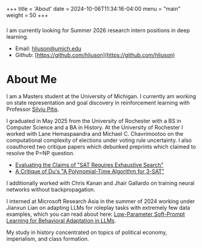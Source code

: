 +++
title = 'About'
date = 2024-10-06T11:34:16-04:00
menu = "main"
weight = 50
+++


### 
I am currently looking for Summer 2026 research intern positions in deep learning.
 - Email: hliuson@umich.edu
 - Github: [https://github.com/hliuson](https://github.com/hliuson)

# About Me
I am a Masters student at the University of Michigan. I currently am working on state representation and goal discovery in reinforcement learning with Professor [Silviu Pitis](https://silviupitis.com/).

I graduated in May 2025 from the University of Rochester with a BS in Computer Science and a BA in History. At the University of Rochester I worked with Lane Hemaspaandra and Michael C. Chavrimootoo on the computational complexity of elections under voting rule uncertainty. I also coauthored two critique papers which debunked preprints which claimed to resolve the P=NP question.
 - [Evaluating the Claims of "SAT Requires Exhaustive Search"](/posts/xu-zhou-critique)
 - [A Critique of Du's "A Polynomial-Time Algorithm for 3-SAT"](/posts/du-3sat-critique)

I additionally worked with Chris Kanan and Jhair Gallardo on training neural networks without backpropagation.

I interned at Microsoft Research Asia in the summer of 2024 working under Jianxun Lian on adapting LLMs for roleplay tasks with extremely few data examples, which you can read about here: [Low-Parameter Soft-Prompt Learning for Behavioral Adaptation in LLMs](/posts/low-param-soft-prompt/). 

My study in history concentrated on topics of political economy, imperialism, and class formation.